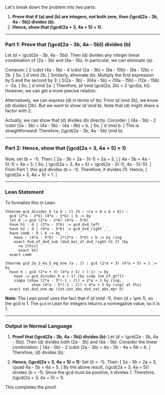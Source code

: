 Let's break down the problem into two parts:

1. **Prove that if \(a\) and \(b\) are integers, not both zero, then \(\gcd(2a - 3b, 4a - 5b)\) divides \(b\).**
2. **Hence, show that \(\gcd(2a + 3, 4a + 5) = 1\).**

---

### Part 1: Prove that \(\gcd(2a - 3b, 4a - 5b)\) divides \(b\)

Let \(d = \gcd(2a - 3b, 4a - 5b)\). Then \(d\) divides any integer linear combination of \(2a - 3b\) and \(4a - 5b\). In particular, we can eliminate \(a\):

Compute:
\[
2 \cdot (4a - 5b) - 4 \cdot (2a - 3b) = (8a - 10b) - (8a - 12b) = 2b.
\]
So,
\[
d \mid 2b.
\]
Similarly, eliminate \(b\):
Multiply the first expression by 5 and the second by 3:
\[
5(2a - 3b) - 3(4a - 5b) = (10a - 15b) - (12a - 15b) = -2a.
\]
So,
\[
d \mid 2a.
\]
Therefore, \(d \mid \gcd(2a, 2b) = 2 \gcd(a, b)\). However, we can get a more precise relation.

Alternatively, we can express \(d\) in terms of \(b\):
From \(d \mid 2b\), we know \(d\) divides \(2b\). But we want to show \(d \mid b\). Note that \(d\) might share a factor with 2.

Actually, we can show that \(d\) divides \(b\) directly. Consider:
\[
(4a - 5b) - 2 \cdot (2a - 3b) = (4a - 5b) - (4a - 6b) = b.
\]
So,
\[
d \mid b.
\]
This is straightforward! Therefore, \(\gcd(2a - 3b, 4a - 5b) \mid b\).

---

### Part 2: Hence, show that \(\gcd(2a + 3, 4a + 5) = 1\)

Now, set \(b = -1\). Then:
\[
2a - 3b = 2a - 3(-1) = 2a + 3,
\]
\[
4a - 5b = 4a - 5(-1) = 4a + 5.
\]
So,
\[
\gcd(2a + 3, 4a + 5) = \gcd(2a - 3(-1), 4a - 5(-1)).
\]
From Part 1, this gcd divides \(b = -1\). Therefore, it divides \(1\). Hence,
\[
\gcd(2a + 3, 4a + 5) = 1.
\]

---

### **Lean Statement**

To formalize this in Lean:

```lean
theorem gcd_divides_b (a b : ℤ) (h : ¬(a = 0 ∧ b = 0)) : 
  gcd (2*a - 3*b) (4*a - 5*b) ∣ b := by
  let d := gcd (2*a - 3*b) (4*a - 5*b)
  have h1 : d ∣ (2*a - 3*b) := gcd_dvd_left _ _
  have h2 : d ∣ (4*a - 5*b) := gcd_dvd_right _ _
  have comb : d ∣ b := by
    have : (4*a - 5*b) - 2*(2*a - 3*b) = b := by ring
    exact dvd_of_dvd_sub (dvd_mul_of_dvd_right h1 2) (by
      rw [this]
      exact h2)
  exact comb

theorem gcd_2a_3_4a_5_eq_one (a : ℤ) : gcd (2*a + 3) (4*a + 5) = 1 := by
  have h : gcd (2*a + 3) (4*a + 5) ∣ (-1) := by
    have := gcd_divides_b a (-1) (by simp [ne_of_gt?])
    simpa [show (2*a - 3*(-1 : ℤ)) = 2*a + 3 by ring, 
            show (4*a - 5*(-1 : ℤ)) = 4*a + 5 by ring] at this
  exact nat.dvd_one.mp (int.nat_abs_dvd_nat_abs.mpr h)
```

**Note:** The Lean proof uses the fact that if \(d \mid -1\), then \(d = \pm 1\), so the gcd is 1. The `gcd` in Lean for integers returns a nonnegative value, so it is 1.

---

### **Output in Normal Language**

1. **Proof that \(\gcd(2a - 3b, 4a - 5b)\) divides \(b\):**
   Let \(d = \gcd(2a - 3b, 4a - 5b)\). Then \(d\) divides both \(2a - 3b\) and \(4a - 5b\). Consider the linear combination:
   \[
   (4a - 5b) - 2 \cdot (2a - 3b) = 4a - 5b - 4a + 6b = b.
   \]
   Therefore, \(d\) divides \(b\).

2. **Hence, \(\gcd(2a + 3, 4a + 5) = 1\):**
   Set \(b = -1\). Then:
   \[
   2a - 3b = 2a + 3, \quad 4a - 5b = 4a + 5.
   \]
   By the above result, \(\gcd(2a + 3, 4a + 5)\) divides \(b = -1\). Since the gcd must be positive, it divides 1. Therefore, \(\gcd(2a + 3, 4a + 5) = 1\).

This completes the proof.